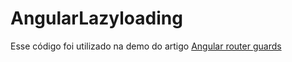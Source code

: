# AngularLazyloading

Esse código foi utilizado na demo do artigo [Angular router guards]('https://imasters.com.br/desenvolvimento/angular-6-candeactivate')
